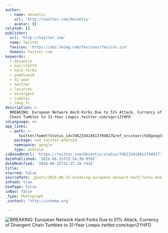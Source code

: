 ```yaml
---
author:
  - name: desantis
    url: 'http://twitter.com/desantis'
    avatar: {}
related: []
publisher:
  url: 'http://twitter.com'
  name: Twitter
  favicon: 'https://abs.twimg.com/favicons/favicon.ico'
  domain: twitter.com
keywords:
  - desantis
  - sqsri2yhfd
  - hard-forks
  - pamelawjd
  - 31-year
  - twitter
  - location
  - divergent
  - tumbles
  - iang_fc
description: >-
  BREAKING: European Network Hard-Forks Due to 51% Attack, Currency of Divergent
  Chain Tumbles to 31-Year Lowpic.twitter.com/sqsri2YHFD
inLanguage: en
app_links:
  - path: >-
      twitter/tweet?status_id=746233414613794817&ref_src=twsrc%5Egoogle%7Ctwcamp%5Eandroidseo%7Ctwgr%5Estatus%7Ctwterm%5E746233414613794817
    package: com.twitter.android
    namespace: google
    type: android
isBasedOnUrl: 'https://twitter.com/desantis/status/746233414613794817'
datePublished: '2016-06-25T22:54:30.059Z'
dateModified: '2016-06-25T22:37:20.744Z'
title: ''
starred: false
sourcePath: _posts/2016-06-25-breaking-european-network-hard-forks-due-to-51-attack-cur.md
inFeed: true
hasPage: false
inNav: false
_type: Photograph
_context: 'http://schema.org'

---
```

![BREAKING: European Network Hard-Forks Due to 51% Attack, Currency of Divergent Chain Tumbles to 31-Year Lowpic.twitter.com/sqsri2YHFD](https://pbs.twimg.com/media/ClskP7dUYAA-nYb.jpg:large)